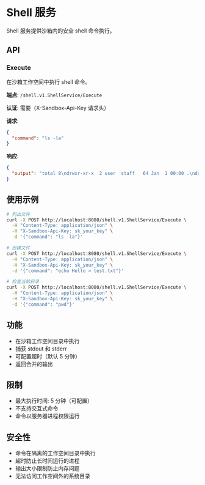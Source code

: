 # Shell 服务

Shell 服务提供沙箱内的安全 shell 命令执行。

## API

### Execute

在沙箱工作空间中执行 shell 命令。

**端点**: `/shell.v1.ShellService/Execute`

**认证**: 需要（X-Sandbox-Api-Key 请求头）

**请求**:
```json
{
  "command": "ls -la"
}
```

**响应**:
```json
{
  "output": "total 8\ndrwxr-xr-x  2 user  staff   64 Jan  1 00:00 .\ndrwxr-xr-x  3 user  staff   96 Jan  1 00:00 ..\n-rw-r--r--  1 user  staff   13 Jan  1 00:00 hello.txt\n"
}
```

## 使用示例

```bash
# 列出文件
curl -X POST http://localhost:8080/shell.v1.ShellService/Execute \
  -H "Content-Type: application/json" \
  -H "X-Sandbox-Api-Key: sk_your_key" \
  -d '{"command": "ls -la"}'

# 创建文件
curl -X POST http://localhost:8080/shell.v1.ShellService/Execute \
  -H "Content-Type: application/json" \
  -H "X-Sandbox-Api-Key: sk_your_key" \
  -d '{"command": "echo Hello > test.txt"}'

# 检查当前目录
curl -X POST http://localhost:8080/shell.v1.ShellService/Execute \
  -H "Content-Type: application/json" \
  -H "X-Sandbox-Api-Key: sk_your_key" \
  -d '{"command": "pwd"}'
```

## 功能

- 在沙箱工作空间目录中执行
- 捕获 stdout 和 stderr
- 可配置超时（默认 5 分钟）
- 返回合并的输出

## 限制

- 最大执行时间: 5 分钟（可配置）
- 不支持交互式命令
- 命令以服务器进程权限运行

## 安全性

- 命令在隔离的工作空间目录中执行
- 超时防止长时间运行的进程
- 输出大小限制防止内存问题
- 无法访问工作空间外的系统目录
